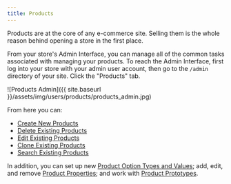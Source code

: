 ```yaml
---
title: Products
---
```



Products are at the core of any e-commerce site. Selling them is the whole reason behind opening a store in the first place.

From your store's Admin Interface, you can manage all of the common tasks associated with managing your products. To reach the Admin Interface, first log into your store with your admin user account, then go to the `/admin` directory of your site. Click the "Products" tab.

![Products Admin]({{ site.baseurl }}/assets/img/users/products/products_admin.jpg)

From here you can:

* [Create New Products](creating_products)
* [Delete Existing Products](deleting_products)
* [Edit Existing Products](editing_products)
* [Clone Existing Products](cloning_products)
* [Search Existing Products](searching_products)

In addition, you can set up new [Product Option Types and Values](product_options); add, edit, and remove [Product Properties](product_properties); and work with [Product Prototypes](product_prototypes).
